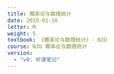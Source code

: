 ```yaml
---
title: 概率论与数理统计
date: 2019-01-16
letter: M
weight: 5
textbook: 《概率论与数理统计》- NJU
course: NJU 概率论与数理统计
version:
  - "v0: 听课笔记"
---
```

